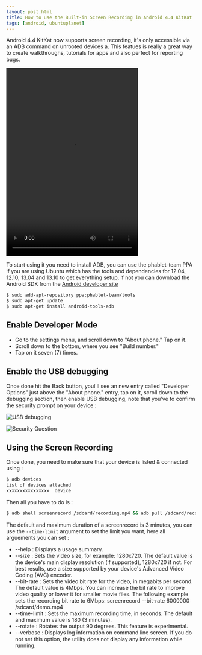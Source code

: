 ```yaml
---
layout: post.html
title: How to use the Built-in Screen Recording in Android 4.4 KitKat
tags: [android, ubuntuplanet]
---
```

Android 4.4 KitKat now supports screen recording, it's only accessible via an ADB command on unrooted devices a. This featues is really a great way to create walkthroughs, tutorials for apps and also perfect for reporting bugs.

<video controls autoplay width="350" height="500">
  <source src="/assets/posts/android4.4/recording.mp4" type="video/mp4">
</video>

To start using it you need to install ADB, you can use the phablet-team PPA if you are using Ubuntu which has the tools and dependencies for 12.04, 12.10, 13.04 and 13.10 to get everything setup, if not you can download the Android SDK from the [Android developer site][0]

```sh
$ sudo add-apt-repository ppa:phablet-team/tools
$ sudo apt-get update
$ sudo apt-get install android-tools-adb
```
## Enable Developer Mode
* Go to the settings menu, and scroll down to "About phone." Tap on it.
* Scroll down to the bottom, where you see "Build number."
* Tap on it seven (7) times.

## Enable the USB debugging
Once done hit the Back button, youl'll see an new entry called "Developer Options" just above the "About phone." entry, tap on it, scroll down to the debugging section, then enable USB debugging, note that you’ve to confirm the security prompt on your device :

![USB debugging](/assets/posts/android4.4/usb-debugging.png)

![Security Question](/assets/posts/android4.4/usb-debugging2.png)

## Using the Screen Recording
Once done, you need to make sure that your device is listed & connected using :

```sh
$ adb devices
List of devices attached
xxxxxxxxxxxxxxxx  device
```
Then all you have to do is :

```sh
$ adb shell screenrecord /sdcard/recording.mp4 && adb pull /sdcard/recording.mp4
```
The default and maximum duration of a screenrecord is 3 minutes, you can use the ```--time-limit``` argument to set the limit you want, here all arguements you can set :

* --help : Displays a usage summary.
* --size <WIDTHxHEIGHT> : Sets the video size, for example: 1280x720. The default value is the device's main display resolution (if supported), 1280x720 if not. For best results, use a size supported by your device's Advanced Video Coding (AVC) encoder.
* --bit-rate <RATE> : Sets the video bit rate for the video, in megabits per second. The default value is 4Mbps. You can increase the bit rate to improve video quality or lower it for smaller movie files. The following example sets the recording bit rate to 6Mbps:
screenrecord --bit-rate 6000000 /sdcard/demo.mp4
* --time-limit <TIME> : Sets the maximum recording time, in seconds. The default and maximum value is 180 (3 minutes).
* --rotate : Rotates the output 90 degrees. This feature is experimental.
* --verbose : Displays log information on command line screen. If you do not set this option, the utility does not display any information while running.

[0]: https://developer.android.com/sdk/index.html